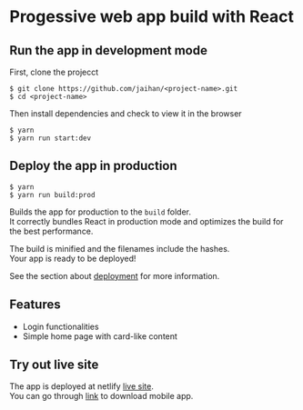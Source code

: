 # Progessive web app build with React

## Run the app in development mode

First, clone the projecct

```
$ git clone https://github.com/jaihan/<project-name>.git
$ cd <project-name>
```

Then install dependencies and check to view it in the browser

```
$ yarn
$ yarn run start:dev

```

## Deploy the app in production

```
$ yarn
$ yarn run build:prod

```

Builds the app for production to the `build` folder.<br />
It correctly bundles React in production mode and optimizes the build for the best performance.

The build is minified and the filenames include the hashes.<br />
Your app is ready to be deployed!

See the section about [deployment](https://facebook.github.io/create-react-app/docs/deployment) for more information.

## Features

- Login functionalities
- Simple home page with card-like content

## Try out live site

The app is deployed at netlify [live site](https://pedantic-allen-2ef8f9.netlify.app/).<br/>
You can go through [link](https://progressiveapp.store/mypwa/React-atomic-pwa) to download mobile app. 
